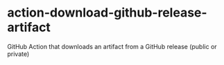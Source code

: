 # action-download-github-release-artifact
GitHub Action that downloads an artifact from a GitHub release (public or private)
